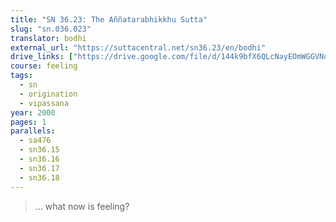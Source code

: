 ```yaml
---
title: "SN 36.23: The Aññatarabhikkhu Sutta"
slug: "sn.036.023"
translator: bodhi
external_url: "https://suttacentral.net/sn36.23/en/bodhi"
drive_links: ["https://drive.google.com/file/d/144k9bfX6QLcNayEOmWGGVNuyDyLkLcyN/view?usp=drivesdk"]
course: feeling
tags:
  - sn
  - origination
  - vipassana
year: 2000
pages: 1
parallels:
  - sa476
  - sn36.15
  - sn36.16
  - sn36.17
  - sn36.18
---
```


> … what now is feeling?
